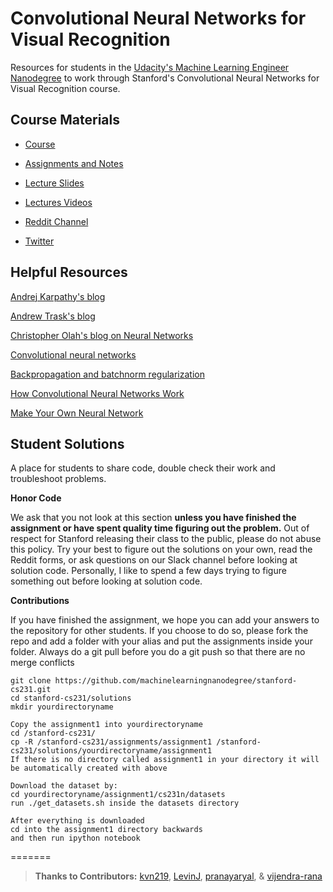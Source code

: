 #  Convolutional Neural Networks for Visual Recognition 

Resources for students in the [Udacity's Machine Learning Engineer Nanodegree](https://www.udacity.com/course/machine-learning-engineer-nanodegree--nd009) to work through Stanford's Convolutional Neural Networks for Visual Recognition course. 

## Course Materials

- [Course](http://cs231n.stanford.edu/)

- [Assignments and Notes](http://cs231n.github.io/)

- [Lecture Slides](http://cs231n.stanford.edu/syllabus.html)

- [Lectures Videos](https://www.youtube.com/playlist?list=PLLvH2FwAQhnpj1WEB-jHmPuUeQ8mX-XXG)

- [Reddit Channel](https://www.reddit.com/r/cs231n/)

- [Twitter](https://twitter.com/cs231n)

## Helpful Resources

[Andrej Karpathy's blog](http://karpathy.github.io/)

[Andrew Trask's blog](http://iamtrask.github.io/)

[Christopher Olah's blog on Neural Networks](http://colah.github.io/) 

[Convolutional neural networks](http://cthorey.github.io./backprop_conv/)

[Backpropagation and batchnorm regularization ](http://cthorey.github.io./backpropagation/)

[How Convolutional Neural Networks Work](http://brohrer.github.io/how_convolutional_neural_networks_work.html)

[Make Your Own Neural Network](https://github.com/makeyourownneuralnetwork/makeyourownneuralnetwork)

## Student Solutions
A place for students to share code, double check their work and troubleshoot problems.  

__Honor Code__

We ask that you not look at this section __unless you have finished the assignment or have spent quality time figuring out the problem.__  Out of respect for Stanford releasing their class to the public, please do not abuse this policy.  Try your best to figure out the solutions on your own, read the Reddit forms, or ask questions on our Slack channel before looking at solution code.  Personally, I like to spend a few days trying to figure something out before looking at solution code. 

__Contributions__

If you have finished the assignment, we hope you can add your answers to the repository for other students.  If you choose to do so, please fork the repo and add a folder with your alias and put the assignments inside your folder. Always do a git pull before you do a git push so that there are no merge conflicts

```
git clone https://github.com/machinelearningnanodegree/stanford-cs231.git
cd stanford-cs231/solutions
mkdir yourdirectoryname

Copy the assignment1 into yourdirectoryname
cd /stanford-cs231/
cp -R /stanford-cs231/assignments/assignment1 /stanford-cs231/solutions/yourdirectoryname/assignment1
If there is no directory called assignment1 in your directory it will be automatically created with above

Download the dataset by:
cd yourdirectoryname/assignment1/cs231n/datasets
run ./get_datasets.sh inside the datasets directory

After everything is downloaded
cd into the assignment1 directory backwards 
and then run ipython notebook

```

=======


> __Thanks to Contributors:__
[kvn219](https://github.com/kvn219), [LevinJ](https://github.com/LevinJ), [pranayaryal](https://github.com/pranayaryal), & [vijendra-rana](https://github.com/vijendra-rana)

